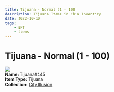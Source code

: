 ```yaml
---
title: Tijuana - Normal (1 - 100)
description: Tijuana Items in Chia Inventory
date: 2022-10-10
tags:
    - NFT
    - Items
---
```


# Tijuana - Normal (1 - 100)
<div class="item_thumbnail">
<img loading="lazy" src="https://cypqipff5wuykfullwsujtopdmz2igmswehdhbuf5sggodglw4.arweave.net/Fh8EPKXtqYUWi12lRM3PGzOkGZKxD_jOGheyMZwzLt0"><br/>
<div><strong>Name:</strong> Tijuana#445</div>
<div><strong>Item Type:</strong> Tijuana</div>
<div><strong>Collection:</strong> <a href="https://www.spacescan.io/xch/nft/collection/col1lend2dcn558km4wcwta4xnkfv3xpcmlp9kyt0m909emvfxechlyqdl5ndg">City Illusion</a></div>
</div>

